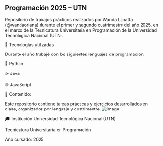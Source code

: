 ## Programación 2025 – UTN

Repositorio de trabajos prácticos realizados por Wanda Lanatta (@wandaoriana) durante el primer y segundo cuatrimestre del año 2025, en el marco de la Tecnicatura Universitaria en Programación de la Universidad Tecnológica Nacional (UTN).

🧠 Tecnologías utilizadas

Durante el año trabajé con los siguientes lenguajes de programación:

🐍 Python

☕ Java

🌐 JavaScript

📂 Contenido:

Este repositorio contiene tareas prácticas y ejercicios desarrollados en clase, organizados por lenguaje y cuatrimestre. 
![image](https://github.com/user-attachments/assets/2a8a649e-7346-49c0-b835-c4d0901eccd9)

🎓 Institución
Universidad Tecnológica Nacional (UTN)

Tecnicatura Universitaria en Programación

Año cursado: 2025
